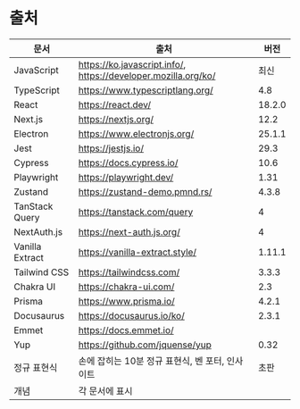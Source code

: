 # 출처

| 문서            | 출처                                                         | 버전   |
| --------------- | ------------------------------------------------------------ | ------ |
| JavaScript      | https://ko.javascript.info/, https://developer.mozilla.org/ko/ | 최신   |
| TypeScript      | https://www.typescriptlang.org/                              | 4.8    |
| React           | https://react.dev/                                           | 18.2.0 |
| Next.js         | https://nextjs.org/                                          | 12.2   |
| Electron        | https://www.electronjs.org/                                  | 25.1.1 |
| Jest            | https://jestjs.io/                                           | 29.3   |
| Cypress         | https://docs.cypress.io/                                     | 10.6   |
| Playwright      | https://playwright.dev/                                      | 1.31   |
| Zustand         | https://zustand-demo.pmnd.rs/                                | 4.3.8  |
| TanStack Query  | https://tanstack.com/query                                   | 4      |
| NextAuth.js     | https://next-auth.js.org/                                    | 4      |
| Vanilla Extract | https://vanilla-extract.style/                               | 1.11.1 |
| Tailwind CSS    | https://tailwindcss.com/                                     | 3.3.3  |
| Chakra UI       | https://chakra-ui.com/                                       | 2.3    |
| Prisma          | https://www.prisma.io/                                       | 4.2.1  |
| Docusaurus      | https://docusaurus.io/ko/                                    | 2.3.1  |
| Emmet           | https://docs.emmet.io/                                       |        |
| Yup             | https://github.com/jquense/yup                               | 0.32   |
| 정규 표현식     | 손에 잡히는 10분 정규 표현식, 벤 포터, 인사이트              | 초판   |
| 개념            | 각 문서에 표시                                               |        |

